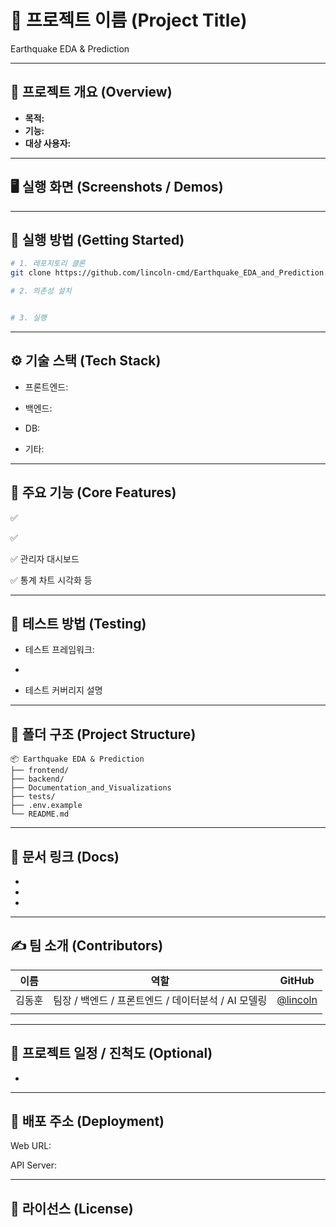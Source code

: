 # 📌 프로젝트 이름 (Project Title)

Earthquake EDA & Prediction

---

## 📁 프로젝트 개요 (Overview)
- **목적:** 
- **기능:** 
- **대상 사용자:** 

---

## 🖥️ 실행 화면 (Screenshots / Demos)
>   
> 

---

## 🚀 실행 방법 (Getting Started)
```bash
# 1. 레포지토리 클론
git clone https://github.com/lincoln-cmd/Earthquake_EDA_and_Prediction.git

# 2. 의존성 설치


# 3. 실행
```

---

## ⚙️ 기술 스택 (Tech Stack)
- 프론트엔드: 

- 백엔드: 

- DB: 

- 기타:

---

## 🧩 주요 기능 (Core Features)
✅ 

✅ 

✅ 관리자 대시보드

✅ 통계 차트 시각화 등

---

## 🧪 테스트 방법 (Testing)
- 테스트 프레임워크: 

- 

- 테스트 커버리지 설명

---

## 📂 폴더 구조 (Project Structure)
```
📦 Earthquake EDA & Prediction
├── frontend/
├── backend/
├── Documentation_and_Visualizations
├── tests/
├── .env.example
└── README.md
```

---

## 📝 문서 링크 (Docs)
- 

- 

- 

---

## ✍️ 팀 소개 (Contributors)

| 이름  | 역할       | GitHub                                 |
| --- | -------- | -------------------------------------- |
| 김동훈 | 팀장 / 백엔드 / 프론트엔드 / 데이터분석 / AI 모델링| [@lincoln](https://github.com/lincon-cmd/)       |
|  |     |  |

---

## 📌 프로젝트 일정 / 진척도 (Optional)
- 

---

## 🏁 배포 주소 (Deployment)
Web URL: 

API Server: 

---

## 📄 라이선스 (License)
